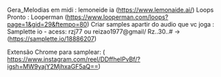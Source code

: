 
Gera_Melodias em midi : lemoneide ia (https://www.lemonaide.ai/)
Loops Pronto : Looperman (https://www.looperman.com/loops?page=1&gid=29&ftempo=80)
Criar samples apartir do audio que vc joga : Samplette io - acess: rzj77 ou reizao1977@gmail/ Rz..30..# -> (https://samplette.io/18886207)

Extensão Chrome para samplear: ( https://www.instagram.com/reel/DDffheIPvBf/?igsh=MW9yajY2MjhxaGF5aQ==)